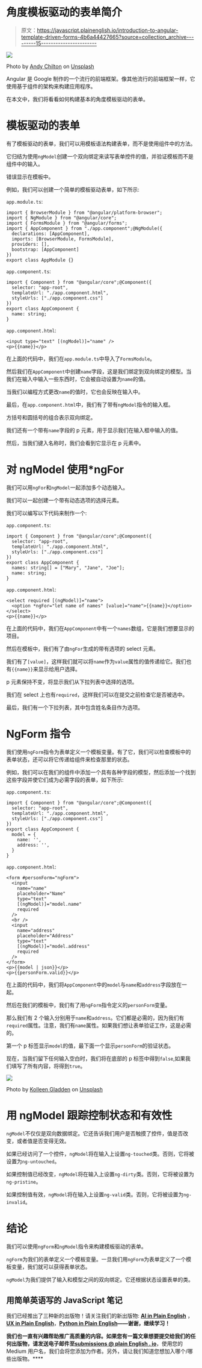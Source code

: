 # 角度模板驱动的表单简介

> 原文：<https://javascript.plainenglish.io/introduction-to-angular-template-driven-forms-4b6a44427665?source=collection_archive---------15----------------------->

![](img/a0d27f41bdd57edeb18b156bb6783fbc.png)

Photo by [Andy Chilton](https://unsplash.com/@andyc?utm_source=medium&utm_medium=referral) on [Unsplash](https://unsplash.com?utm_source=medium&utm_medium=referral)

Angular 是 Google 制作的一个流行的前端框架。像其他流行的前端框架一样，它使用基于组件的架构来构建应用程序。

在本文中，我们将看看如何构建基本的角度模板驱动的表单。

# 模板驱动的表单

有了模板驱动的表单，我们可以用模板语法构建表单，而不是使用组件中的方法。

它归结为使用`ngModel`创建一个双向绑定来读写表单控件的值，并验证模板而不是组件中的输入。

错误显示在模板中。

例如，我们可以创建一个简单的模板驱动表单，如下所示:

`app.module.ts`:

```
import { BrowserModule } from "@angular/platform-browser";
import { NgModule } from "@angular/core";
import { FormsModule } from "@angular/forms";
import { AppComponent } from "./app.component";@NgModule({
  declarations: [AppComponent],
  imports: [BrowserModule, FormsModule],
  providers: [],
  bootstrap: [AppComponent]
})
export class AppModule {}
```

`app.component.ts`:

```
import { Component } from "@angular/core";@Component({
  selector: "app-root",
  templateUrl: "./app.component.html",
  styleUrls: ["./app.component.css"]
})
export class AppComponent {
  name: string;
}
```

`app.component.html`:

```
<input type="text" [(ngModel)]="name" />
<p>{{name}}</p>
```

在上面的代码中，我们在`app.module.ts`中导入了`FormsModule`。

然后我们在`AppComponent`中创建`name`字段，这是我们绑定到双向绑定的模型。当我们在输入中输入一些东西时，它会被自动设置为`name`的值。

当我们以编程方式更改`name`的值时，它也会反映在输入中。

最后，在`app.component.html`中，我们有了带有`ngModel`指令的输入框。

方括号和圆括号的组合表示双向绑定。

我们还有一个带有`name`字段的 p 元素，用于显示我们在输入框中输入的值。

然后，当我们键入名称时，我们会看到它显示在 p 元素中。

# 对 ngModel 使用*ngFor

我们可以用`ngFor`和`ngModel`一起添加多个动态输入。

我们可以一起创建一个带有动态选项的选择元素。

我们可以编写以下代码来制作一个:

`app.component.ts`:

```
import { Component } from "@angular/core";@Component({
  selector: "app-root",
  templateUrl: "./app.component.html",
  styleUrls: ["./app.component.css"]
})
export class AppComponent {
  names: string[] = ["Mary", "Jane", "Joe"];
  name: string;
}
```

`app.component.html`:

```
<select required [(ngModel)]="name">
  <option *ngFor="let name of names" [value]="name">{{name}}</option>
</select>
<p>{{name}}</p>
```

在上面的代码中，我们在`AppComponent`中有一个`names`数组，它是我们想要显示的项目。

然后在模板中，我们有了由`ngFor`生成的带有选项的 select 元素。

我们有了`[value]`，这样我们就可以将`name`作为`value`属性的值传递给它。我们也有`{{name}}`来显示给用户选择。

p 元素保持不变，将显示我们从下拉列表中选择的选项。

我们在 select 上也有`required`，这样我们可以在提交之前检查它是否被选中。

最后，我们有一个下拉列表，其中包含姓名条目作为选项。

# NgForm 指令

我们使用`ngForm`指令为表单定义一个模板变量。有了它，我们可以检查模板中的表单状态，还可以将它传递给组件来检查那里的状态。

例如，我们可以在我们的组件中添加一个具有各种字段的模型，然后添加一个找到这些字段并使它们成为必需字段的表单，如下所示:

`app.component.ts`:

```
import { Component } from "@angular/core";@Component({
  selector: "app-root",
  templateUrl: "./app.component.html",
  styleUrls: ["./app.component.css"]
})
export class AppComponent {
  model = {
    name: '',
    address: '',
  }
}
```

`app.component.html`:

```
<form #personForm="ngForm">
  <input
    name="name"
    placeholder="Name"
    type="text"
    [(ngModel)]="model.name"
    required
  />
  <br />
  <input
    name="address"
    placeholder="Address"
    type="text"
    [(ngModel)]="model.address"
    required
  />
</form>
<p>{{model | json}}</p>
<p>{{personForm.valid}}</p>
```

在上面的代码中，我们将`AppComponent`中的`model`与`name`和`address`字段放在一起。

然后在我们的模板中，我们有了用`ngForm`指令定义的`personForm`变量。

那么我们有 2 个输入分别用于`name`和`address`。它们都是必需的，因为我们有`required`属性。注意，我们有`name`属性。如果我们想让表单验证工作，这是必需的。

第一个 p 标签显示`model`的值，最下面一个显示`personForm`的验证状态。

现在，当我们留下任何输入空白时，我们将在底部的 p 标签中得到`false`,如果我们填写了所有内容，将得到`true`。

![](img/36fb8b61ba55e81faae4e6cedc518ca2.png)

Photo by [Kolleen Gladden](https://unsplash.com/@rockthechaos?utm_source=medium&utm_medium=referral) on [Unsplash](https://unsplash.com?utm_source=medium&utm_medium=referral)

# 用 ngModel 跟踪控制状态和有效性

`ngModel`不仅仅是双向数据绑定。它还告诉我们用户是否触摸了控件，值是否改变，或者值是否变得无效。

如果已经访问了一个控件，`ngModel`将在输入上设置`ng-touched`类。否则，它将被设置为`ng-untouched`。

如果控制值已经改变，`ngModel`将在输入上设置`ng-dirty`类。否则，它将被设置为`ng-pristine`。

如果控制值有效，`ngModel`将在输入上设置`ng-valid`类。否则，它将被设置为`ng-invalid`。

# 结论

我们可以使用`ngForm`和`ngModel`指令来构建模板驱动的表单。

`ngForm`为我们的表单定义一个模板变量。一旦我们用`ngForm`为表单定义了一个模板变量，我们就可以获得表单状态。

`ngModel`为我们提供了输入和模型之间的双向绑定。它还根据状态设置表单的类。

## **用简单英语写的 JavaScript 笔记**

我们已经推出了三种新的出版物！请关注我们的新出版物: [**AI in Plain English**](https://medium.com/ai-in-plain-english) ，[**UX in Plain English**](https://medium.com/ux-in-plain-english)，[**Python in Plain English**](https://medium.com/python-in-plain-english)**——谢谢，继续学习！**

**我们也一直有兴趣帮助推广高质量的内容。如果您有一篇文章想要提交给我们的任何出版物，请发送电子邮件至[**submissions @ plain English . io**](mailto:submissions@plainenglish.io)**，使用您的 Medium 用户名，我们会将您添加为作者。另外，请让我们知道您想加入哪个/哪些出版物。****